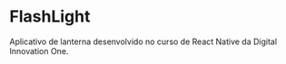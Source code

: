 # FlashLight
Aplicativo de lanterna desenvolvido no curso de React Native da Digital Innovation One.
